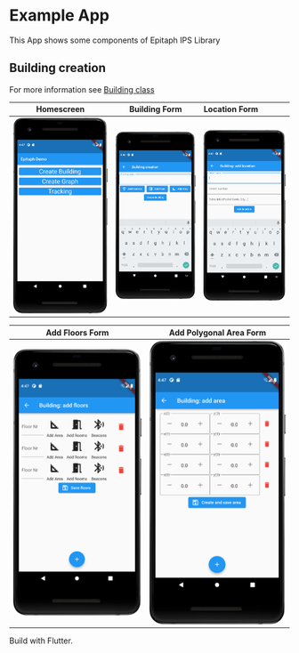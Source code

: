 # Example App

This App shows some components of Epitaph IPS Library

## Building creation

For more information see [Building class](https://pub.dev/documentation/epitaph_ips/latest/epitaph_ips_buildings_building/Building-class.html)


Homescreen | Building Form | Location Form
 :-:|:-:|:-|
 ![Homescreen](images/Screenshot_20220516_184706.png) | ![Building Form](images/Screenshot_20220516_184627.png)  | ![Location Form](images/Screenshot_20220516_184722.png) 

Add Floors Form | Add Polygonal Area Form
:-:|:-:
![Floors Form](images/Screenshot_20220516_184743.png) | ![Area Form](images/Screenshot_20220516_184759.png)


Build with Flutter.